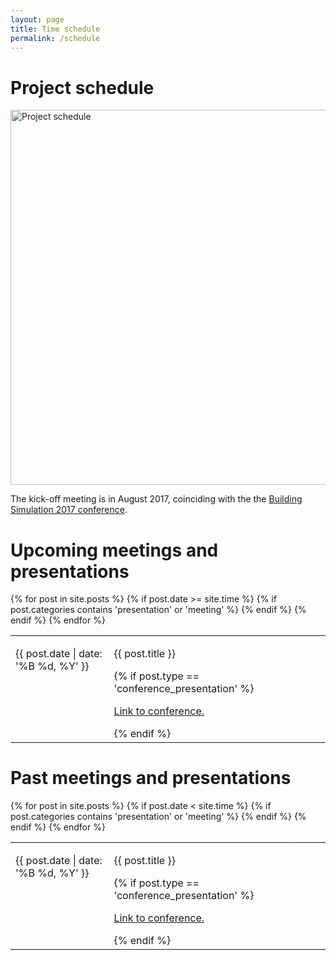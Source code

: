 ```yaml
---
layout: page
title: Time schedule
permalink: /schedule
---
```


# Project schedule

<img src="{{ site.url }}/assets/img/project_schedule.png" alt="Project schedule"
width="600px">

The kick-off meeting is in August 2017,
coinciding with the the [Building Simulation 2017 conference](http://buildingsimulation2017.org/).


# Upcoming meetings and presentations

<table>
  {% for post in site.posts %}
  {% if post.date >= site.time %}
  {% if post.categories contains 'presentation' or 'meeting' %}
  <tr valign="top">
  <td>
  <p>{{ post.date | date: '%B %d, %Y' }}</p>
  </td>
  <td>
  <p>
  {{ post.title }}
  </p>
  {% if post.type == 'conference_presentation' %}
  <p>
  <a href="{{ post.link }}">Link to conference.</a>
  </p>
  {% endif %}
  </td>
    <td>
    <a class="btn btn-primary btn"
                style="color:white;text-decoration:none"
                href="{{ site.baseurl }}{{ post.url }}">
                Read more</a>
    </td>
    </tr>
  {% endif %}
  {% endif %}
  {% endfor %}
</table>

# Past meetings and presentations

<table>
  {% for post in site.posts %}
  {% if post.date < site.time %}
    {% if post.categories contains 'presentation' or 'meeting' %}
    <tr valign="top">
    <td>
    <p>{{ post.date | date: '%B %d, %Y' }}</p>
    </td>
    <td>
    <p>
    {{ post.title }}
    </p>
    {% if post.type == 'conference_presentation' %}
    <p>
    <a href="{{ post.link }}">Link to conference.</a>
    </p>
    {% endif %}
    </td>
      <td>
      <a class="btn btn-primary btn"
                style="color:white;text-decoration:none"
                href="{{ site.baseurl }}{{ post.url }}">
                Read more</a>
    </td>
    </tr>
  {% endif %}
  {% endif %}
  {% endfor %}
</table>

